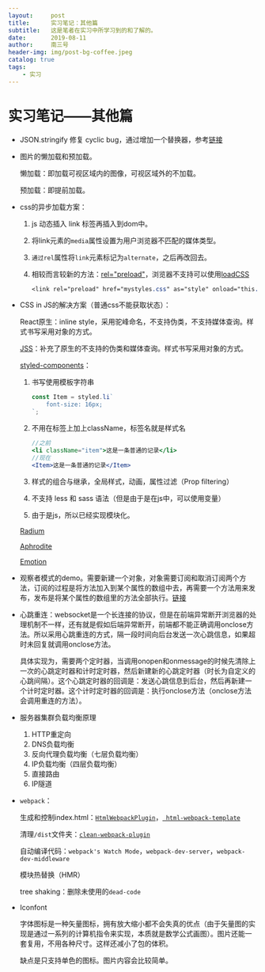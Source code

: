 ```yaml
---
layout:     post
title:      实习笔记：其他篇
subtitle:   这是笔者在实习中所学习到的和了解的。
date:       2019-08-11
author:     南三号
header-img: img/post-bg-coffee.jpeg
catalog: true
tags:
    - 实习
---
```


# 实习笔记——其他篇

- JSON.stringify 修复 cyclic bug，通过增加一个替换器，参考[链接](https://developer.mozilla.org/zh-CN/docs/Web/JavaScript/Reference/Errors/Cyclic_object_value)

- 图片的懒加载和预加载。

  懒加载：即加载可视区域内的图像，可视区域外的不加载。

  预加载：即提前加载。

- css的异步加载方案：

  1. js 动态插入 link 标签再插入到dom中。

  2. 将link元素的`media`属性设置为用户浏览器不匹配的媒体类型。

  3. `通过rel`属性将`link`元素标记为`alternate`，之后再改回去。

  4. 相较而言较新的方法：[rel="preload"](https://link.juejin.im/?target=https%3A%2F%2Fwww.w3.org%2FTR%2Fpreload%2F)，浏览器不支持可以使用[loadCSS](https://link.juejin.im/?target=https%3A%2F%2Fgithub.com%2Ffilamentgroup%2FloadCSS%2Ftree%2Fv2.0.1%23loadcss)

     ```css
     <link rel="preload" href="mystyles.css" as="style" onload="this.rel='stylesheet'">
     ```

- CSS in JS的解决方案（普通css不能获取状态）：

  React原生：inline style，采用驼峰命名，不支持伪类，不支持媒体查询。样式书写采用对象的方式。

  [JSS](https://link.juejin.im/?target=http%3A%2F%2Fcssinjs.org%2F%3Fv%3Dv9.8.7)：补充了原生的不支持的伪类和媒体查询。样式书写采用对象的方式。

  [styled-components](https://link.juejin.im/?target=https%3A%2F%2Fgithub.com%2Fstyled-components%2Fstyled-components)：

  1. 书写使用模板字符串

     ```js
     const Item = styled.li`
         font-size: 16px;
     `;
     ```

  2. 不用在标签上加上className，标签名就是样式名

     ```jsx
     //之前
     <li className="item">这是一条普通的记录</li>
     //现在
     <Item>这是一条普通的记录</Item>
     ```

  3. 样式的组合与继承，全局样式，动画，属性过滤（Prop filtering）

  4. 不支持 less 和 sass 语法（但是由于是在js中，可以使用变量）

  5. 由于是js，所以已经实现模块化。 

  [Radium](https://link.juejin.im/?target=https%3A%2F%2Fgithub.com%2FFormidableLabs%2Fradium)

  [Aphrodite](https://link.juejin.im/?target=https%3A%2F%2Fgithub.com%2FKhan%2Faphrodite)

  [Emotion](https://link.juejin.im/?target=https%3A%2F%2Fgithub.com%2Femotion-js%2Femotion)

- 观察者模式的demo。需要新建一个对象，对象需要订阅和取消订阅两个方法，订阅的过程是将方法加入到某个属性的数组中去，再需要一个方法用来发布，发布是将某个属性的数组里的方法全部执行。[链接](https://segmentfault.com/a/1190000012430769)

- 心跳重连：websocket是一个长连接的协议，但是在前端异常断开浏览器的处理机制不一样，还有就是假如后端异常断开，前端都不能正确调用onclose方法。所以采用心跳重连的方式，隔一段时间向后台发送一次心跳信息，如果超时未回复就调用onclose方法。

  具体实现为，需要两个定时器，当调用onopen和onmessage的时候先清除上一次的心跳定时器和计时定时器，然后新建新的心跳定时器（时长为自定义的心跳间隔）。这个心跳定时器的回调是：发送心跳信息到后台，然后再新建一个计时定时器。这个计时定时器的回调是：执行onclose方法（onclose方法会调用重连的方法）。

- 服务器集群负载均衡原理

  1. HTTP重定向
  2. DNS负载均衡
  3. 反向代理负载均衡（七层负载均衡）
  4. IP负载均衡（四层负载均衡）
  5. 直接路由
  6. IP隧道

- `webpack`：

  生成和控制index.html：[`HtmlWebpackPlugin`](https://www.webpackjs.com/plugins/html-webpack-plugin)，[` html-webpack-template`](https://github.com/jaketrent/html-webpack-template)

  清理`/dist`文件夹：[`clean-webpack-plugin`](https://www.npmjs.com/package/clean-webpack-plugin)

  自动编译代码：`webpack's Watch Mode`，`webpack-dev-server`，`webpack-dev-middleware`

  模块热替换（HMR）

  tree shaking：删除未使用的`dead-code`

- Iconfont

  字体图标是一种矢量图标，拥有放大缩小都不会失真的优点（由于矢量图的实现是通过一系列的计算机指令来实现，本质就是数学公式画图）。图片还能一套复用，不用各种尺寸。这样还减小了包的体积。

  缺点是只支持单色的图标。图片内容会比较简单。


